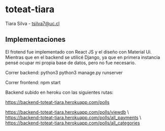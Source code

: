 # toteat-tiara
Tiara Silva - tsilva7@uc.cl

## Implementaciones
El frotend fue implementado con React JS y el diseño con Material Ui. Mientras que en el backend se utilicé Django, ya que en primera instancia pensé ocupar mi propia base de datos, pero no fue necesario.

Correr backend: python3 python3 manage.py runserver

Correr frontend: npm start

Backend subido en heroku con las siguientes rutas:

https://backend-toteat-tiara.herokuapp.com/polls

https://backend-toteat-tiara.herokuapp.com/polls/viewdb \\
https://backend-toteat-tiara.herokuapp.com/polls/all_payments \\
https://backend-toteat-tiara.herokuapp.com/polls/all_categories
